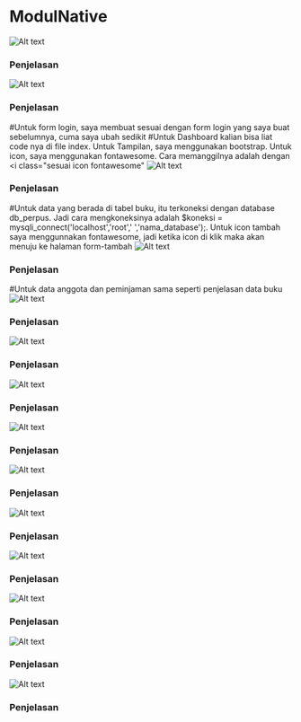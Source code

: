 # ModulNative
![Alt text](https://github.com/mikaozora/ModulNative/blob/master/Screenshot%20(54).png)
### Penjelasan
![Alt text](https://github.com/mikaozora/ModulNative/blob/master/Screenshot%20(55).png)
### Penjelasan
#Untuk form login, saya membuat sesuai dengan form login yang saya buat sebelumnya, cuma saya ubah sedikit
#Untuk Dashboard kalian bisa liat code nya di file index. Untuk Tampilan, saya menggunakan bootstrap. Untuk icon, saya menggunakan fontawesome. Cara memanggilnya adalah dengan <i class="sesuai icon fontawesome"</i>
![Alt text](https://github.com/mikaozora/ModulNative/blob/master/Screenshot%20(88).png)
### Penjelasan
#Untuk data yang berada di tabel buku, itu terkoneksi dengan database db_perpus. Jadi cara mengkoneksinya adalah $koneksi = mysqli_connect('localhost','root',' ','nama_database');. Untuk icon tambah saya menggunnakan fontawesome, jadi ketika icon di klik maka akan menuju ke halaman form-tambah
![Alt text](https://github.com/mikaozora/ModulNative/blob/master/Screenshot%20(89).png)
### Penjelasan
#Untuk data anggota dan peminjaman sama seperti penjelasan data buku
![Alt text](https://github.com/mikaozora/ModulNative/blob/master/Screenshot%20(90).png)
### Penjelasan
![Alt text](https://github.com/mikaozora/ModulNative/blob/master/Screenshot%20(91).png)
### Penjelasan
![Alt text](https://github.com/mikaozora/ModulNative/blob/master/Screenshot%20(92).png)
### Penjelasan
![Alt text](https://github.com/mikaozora/ModulNative/blob/master/Screenshot%20(93).png)
### Penjelasan
![Alt text](https://github.com/mikaozora/ModulNative/blob/master/Screenshot%20(94).png)
### Penjelasan
![Alt text](https://github.com/mikaozora/ModulNative/blob/master/Screenshot%20(97).png)
### Penjelasan
![Alt text](https://github.com/mikaozora/ModulNative/blob/master/Screenshot%20(100).png)
### Penjelasan
![Alt text](https://github.com/mikaozora/ModulNative/blob/master/Screenshot%20(101).png)
### Penjelasan
![Alt text](https://github.com/mikaozora/ModulNative/blob/master/Screenshot%20(102).png)
### Penjelasan
![Alt text](https://github.com/mikaozora/ModulNative/blob/master/Screenshot%20(103).png)
### Penjelasan

